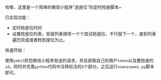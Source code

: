 哈喽，这里是一个简单的微信小程序“选座位”的定时抢座脚本~

已实现功能：

- 定时抢座位时间
- 设置抢座位列表，安装列表顺序一个个尝试抢座位，不行就下一个，直到列表遍历完成或者抢到座位为止。

快速开始：

使用`yakit`抓包微信小程序发送的请求，并且获取自己的用户`token`以及要抢座的`id`，同时并完善`python`代码中注释标注的`5`个部分。之后运行`xuanzuowei.py`脚本即可。